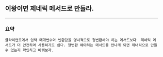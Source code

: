 ## 이왕이면 제네릭 메서드로 만들라.

---

### 요약
`
클라이언트에서 입력 매개변수와 반환값을 명시적으로 형변환해야 하는 메서드보다 
제네릭 메서드가 더 안전하며 사용하기도 쉽다. 형변환 해야하는 메서드를 만나게 되면
제너릭으로 만들 수 있는지 확인하고 바꿔보자.
`
